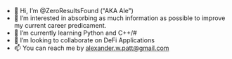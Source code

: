 - 👋 Hi, I’m @ZeroResultsFound ("AKA Ale")
- 👀 I’m interested in absorbing as much information as possible to improve my current career predicament.
- 🌱 I’m currently learning Python and C++/#
- 💞️ I’m looking to collaborate on DeFi Applications 
- 📫 You can reach me by alexander.w.patt@gmail.com

<!---
ZeroResultsFound/ZeroResultsFound is a ✨ special ✨ repository because its `README.md` (this file) appears on your GitHub profile.
You can click the Preview link to take a look at your changes.
--->
